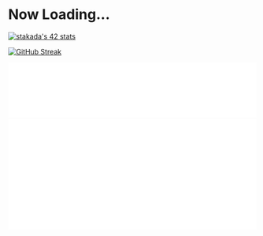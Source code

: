 # Now Loading...

[![stakada's 42 stats](https://badge42.coday.fr/api/v2/clykl1nmm4378701p4a2d4uqb9/stats?cursusId=9&coalitionId=62)](https://github.com/Coday-meric/badge42)

[![GitHub Streak](https://streak-stats.demolab.com?user=gao0325ts&theme=iceberg)](https://git.io/streak-stats)

<!-- ![](./metrics.plugin.skyline.city.svg) -->
![](./metrics.plugin.languages.details.svg)
![](./metrics.plugin.achievements.compact.svg)
